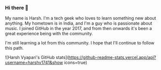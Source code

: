 ### Hi there 👋

My name is Harsh. I'm a tech geek who loves to learn something new about anything. My hometown is in India, and I'm a guy who is passionate about music. I joined GitHub in the year 2017, and from then onwards it's been a great experience being with the community.

I'm still learning a lot from this community. I hope that I'll continue to follow this path.


![Harsh Vyapari's GitHub stats](https://github-readme-stats.vercel.app/api?username=harshv1741&show icons=true)

<!--
**harshv1741/harshv1741** is a ✨ _special_ ✨ repository because its `README.md` (this file) appears on your GitHub profile.

Here are some ideas to get you started:

- 🔭 I’m currently working on ...
- 🌱 I’m currently learning ...
- 👯 I’m looking to collaborate on ...
- 🤔 I’m looking for help with ...
- 💬 Ask me about ...
- 📫 How to reach me: ...
- 😄 Pronouns: ...
- ⚡ Fun fact: ...
-->
